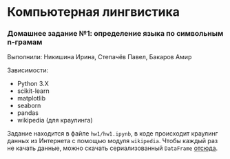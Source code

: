 # Компьютерная лингвистика

### Домашнее задание №1: определение языка по символьным n-грамам

Выполнили: Никишина Ирина, Степачёв Павел, Бакаров Амир

Зависимости:

* Python 3.X
* scikit-learn
* matplotlib
* seaborn
* pandas
* wikipedia (для краулинга)

Задание находится в файле ```hw1/hw1.ipynb```, в коде происходит краулинг данных из Интернета с помощью модуля ```wikipedia```. Чтобы каждый раз не качать данные, можно скачать сериализованный ```DataFrame``` [отсюда](https://yadi.sk/d/XMDqlmwt3QVXhU).
